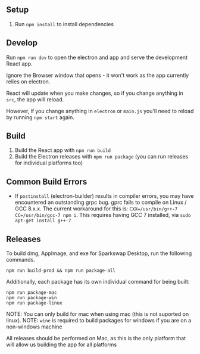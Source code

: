 ## Setup

1. Run `npm install` to install dependencies

## Develop

Run `npm run dev` to open the electron and app and serve the development React app.

Ignore the Browser window that opens - it won't work as the app currently relies on electron.

React will update when you make changes, so if you change anything in `src`, the app will reload.

However, if you change anything in `electron` or `main.js` you'll need to reload by running `npm start` again.

## Build

1. Build the React app with `npm run build`
2. Build the Electron releases with `npm run package` (you can run releases for individual platforms too)

## Common Build Errors

- If `postinstall` (electron-builder) results in compiler errors, you may have encountered an outstanding grpc bug.
  gprc fails to compile on Linux / GCC 8.x.x. The current workaround for this is:
 `CXX=/usr/bin/g++-7 CC=/usr/bin/gcc-7 npm i`. This requires having
  GCC 7 installed, via `sudo apt-get install g++-7`

## Releases

To build dmg, AppImage, and exe for Sparkswap Desktop, run the following commands.

```
npm run build-prod && npm run package-all
```

Additionally, each package has its own individual command for being built:
```
npm run package-mac
npm run package-win
npm run package-linux
```

NOTE: You can only build for mac when using mac (this is not suported on linux).
NOTE: `wine` is required to build packages for windows if you are on a non-windows machine

All releases should be performed on Mac, as this is the only platform that will allow us building the app for all platforms
